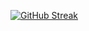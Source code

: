 <div style="items-align: center;">
  
[![GitHub Streak](https://streak-stats.demolab.com/?user=MasFana&theme=dark&hide_border=false&background=0d1117)](https://git.io/streak-stats)

</div>
